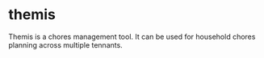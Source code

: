# themis

Themis is a chores management tool. It can be used for household chores planning across multiple tennants.

